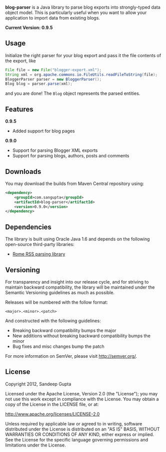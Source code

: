 **blog-parser** is a Java library to parse blog exports into strongly-typed data object model. This is particularly useful when you want to allow your application to import data from existing blogs.

**Current Version: 0.9.5**

Usage
-----

Initialize the right parser for your blog export and pass it the file contents of the export, like

```java
File file = new File("blogger-export.xml");
String xml = org.apache.commons.io.FileUtils.readFileToString(file);
BloggerParser parser = new BloggerParser();
Blog blog = parser.parse(xml);
```

and you are done! The `Blog` object represents the parsed entities.

Features
--------
**0.9.5**
* Added support for blog pages

**0.9.0**
* Support for parsing Blogger XML exports
* Support for parsing blogs, authors, posts and comments

Downloads
---------

You may download the builds from Maven Central repository using:

```xml
<dependency>
    <groupId>com.sangupta</groupId>
    <artifactId>blog-parser</artifactId>
    <version>0.9.0</version>
</dependency>
```

Dependencies
------------
The library is built using Oracle Java 1.6 and depends on the following open-source third-party libraries:
* [Rome RSS parsing library](https://rometools.jira.com/wiki/display/ROME/Home)

Versioning
----------

For transparency and insight into our release cycle, and for striving to maintain backward compatibility, the library will be maintained under the Semantic Versioning guidelines as much as possible.

Releases will be numbered with the follow format:

`<major>.<minor>.<patch>`

And constructed with the following guidelines:

* Breaking backward compatibility bumps the major
* New additions without breaking backward compatibility bumps the minor
* Bug fixes and misc changes bump the patch

For more information on SemVer, please visit http://semver.org/.

License
-------

Copyright 2012, Sandeep Gupta

Licensed under the Apache License, Version 2.0 (the "License"); you may not use this work except in compliance with the License. You may obtain a copy of the License in the LICENSE file, or at:

http://www.apache.org/licenses/LICENSE-2.0

Unless required by applicable law or agreed to in writing, software distributed under the License is distributed on an "AS IS" BASIS, WITHOUT WARRANTIES OR CONDITIONS OF ANY KIND, either express or implied. See the License for the specific language governing permissions and limitations under the License.
